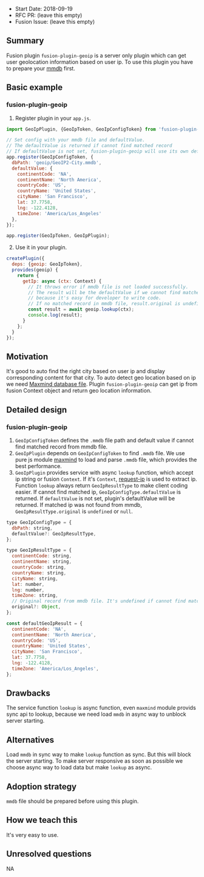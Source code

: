 * Start Date: 2018-09-19
* RFC PR: (leave this empty)
* Fusion Issue: (leave this empty)

## Summary

Fusion plugin `fusion-plugin-geoip` is a server only plugin which can get user geolocation information based on user ip. To use this plugin you have to prepare your [mmdb](https://www.maxmind.com/en/open-source-data-and-api-for-ip-geolocation) first.

## Basic example

### fusion-plugin-geoip

1. Register plugin in your `app.js`.

```js
import GeoIpPlugin, {GeoIpToken, GeoIpConfigToken} from 'fusion-plugin-geoip';

// Set config with your mmdb file and defaultValue.
// The defaultValue is returned if cannot find matched record
// If defaultValue is not set, fusion-plugin-geoip will use its own defaultValue which is same to below defaultValue.
app.register(GeoIpConfigToken, {
  dbPath: 'geoip/GeoIP2-City.mmdb',
  defaultValue: {
    continentCode: 'NA',
    continentName: 'North America',
    countryCode: 'US',
    countryName: 'United States',
    cityName: 'San Francisco',
    lat: 37.7758,
    lng: -122.4128,
    timeZone: 'America/Los_Angeles'
  },
});

app.register(GeoIpToken, GeoIpPlugin);
```

2. Use it in your plugin.

```js
createPlugin({
  deps: {geoip: GeoIpToken},
  provides(geoip) {
    return {
      getIp: async (ctx: Context) {
        // It throws error if mmdb file is not loaded successfully.
        // The result will be the defaultValue if we cannot find matched record in mmdb,
        // because it's easy for developer to write code.
        // If no matched record in mmdb file, result.original is undefined.
        const result = await geoip.lookup(ctx);
        console.log(result);
      }
    };
  }
});
```

## Motivation

It's good to auto find the right city based on user ip and display corresponding content for that city. To auto detect geo location based on ip we need [Maxmind database file](https://www.maxmind.com/en/open-source-data-and-api-for-ip-geolocation). Plugin `fusion-plugin-geoip` can get ip from fusion Context object and return geo location information.
	
## Detailed design

### fusion-plugin-geoip

1. `GeoIpConfigToken` defines the `.mmdb` file path and default value if cannot find matched record from mmdb file.
2. `GeoIpPlugin` depends on `GeoIpConfigToken` to find `.mmdb` file. We use pure js module [maxmind](https://www.npmjs.com/package/maxmind) to load and parse `.mmdb` file, which provides the best performance. 
3. `GeoIpPlugin` provides service with async `lookup` function, which accept ip string or fusion `Context`. If it's `Context`, [request-ip](https://www.npmjs.com/package/request-ip) is used to extract ip. Function `lookup` always return `GeoIpResultType` to make client coding easier. If cannot find matched ip, `GeoIpConfigType.defaultValue` is returned. If `defaultValue` is not set, plugin's defaultValue will be returned. If matched ip was not found from mmdb, `GeoIpResultType.original` is `undefined` or `null`.

```js
type GeoIpConfigType = {
  dbPath: string,
  defaultValue?: GeoIpResultType,
};

type GeoIpResultType = {
  continentCode: string,
  continentName: string,
  countryCode: string,
  countryName: string,
  cityName: string,
  lat: number,
  lng: number,
  timeZone: string,
  // Original record from mmdb file. It's undefined if cannot find matched record from mmdb file.
  original?: Object,
};

const defaultGeoIpResult = {
  continentCode: 'NA',
  continentName: 'North America',
  countryCode: 'US',
  countryName: 'United States',
  cityName: 'San Francisco',
  lat: 37.7758,
  lng: -122.4128,
  timeZone: 'America/Los_Angeles',
};
```

## Drawbacks
The service function `lookup` is async function, even `maxmind` module provids sync api to lookup, because we need load `mmdb` in async way to unblock server starting.

## Alternatives
Load `mmdb` in sync way to make `lookup` function as sync. But this will block the server starting. To make server responsive as soon as possible we choose async way to load data but make `lookup` as async.

## Adoption strategy

`mmdb` file should be prepared before using this plugin.

## How we teach this

It's very easy to use.

## Unresolved questions

NA